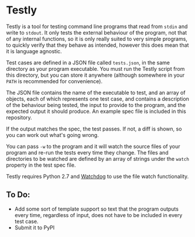 # Testly

Testly is a tool for testing command line programs that read from `stdin` and write to `stdout`. It only tests the external behaviour of the program, not that of any internal functions, so it is only really suited to very simple programs, to quickly verify that they behave as intended, however this does mean that it is language agnostic.

Test cases are defined in a JSON file called `tests.json`, in the same directory as your program executable. You must run the Testly script from this directory, but you can store it anywhere (although somewhere in your `PATH` is recommended for convenience).

The JSON file contains the name of the executable to test, and an array of objects, each of which represents one test case, and contains a description of the behaviour being tested, the input to provide to the program, and the expected output it should produce. An example spec file is included in this repository.

If the output matches the spec, the test passes. If not, a diff is shown, so you can work out what's going wrong.

You can pass `-w` to the program and it will watch the source files of your program and re-run the tests every time they change. The files and directories to be watched are defined by an array of strings under the `watch` property in the test spec file.

Testly requires Python 2.7 and [Watchdog](https://github.com/gorakhargosh/watchdog) to use the file watch functionality.

## To Do:
- Add some sort of template support so text that the program outputs every time, regardless of input, does not have to be included in every test case.
- Submit it to PyPI
